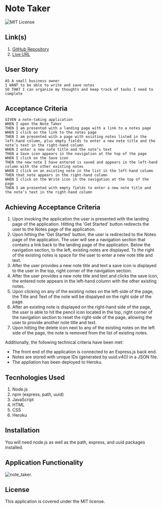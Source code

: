 # Note Taker

![MIT License](https://img.shields.io/badge/License-MIT-yellow.svg)

## Link(s)

1. [GitHub Repository](https://github.com/emangano2816/note_taker)
2. [Live URL](https://peaceful-woodland-81855.herokuapp.com/)


## User Story

```text
AS A small business owner
I WANT to be able to write and save notes
SO THAT I can organize my thoughts and keep track of tasks I need to complete
```

## Acceptance Criteria

```text
GIVEN a note-taking application
WHEN I open the Note Taker
THEN I am presented with a landing page with a link to a notes page
WHEN I click on the link to the notes page
THEN I am presented with a page with existing notes listed in the left-hand column, plus empty fields to enter a new note title and the note’s text in the right-hand column
WHEN I enter a new note title and the note’s text
THEN a Save icon appears in the navigation at the top of the page
WHEN I click on the Save icon
THEN the new note I have entered is saved and appears in the left-hand column with the other existing notes
WHEN I click on an existing note in the list in the left-hand column
THEN that note appears in the right-hand column
WHEN I click on the Write icon in the navigation at the top of the page
THEN I am presented with empty fields to enter a new note title and the note’s text in the right-hand column

```

## Achieving Acceptance Criteria

1. Upon invoking the application the user is presented with the landing page of the application.  Hitting the 'Get Started' button redirects the user to the Notes page of the application. 
2. Upon hitting the 'Get Started' button, the user is redirected to the Notes page of the application.  The user will see a navigation section that contains a link back to the landing page of the application.  Below the navigation section, to the left, existing notes are displayed.  To the right of the existing notes is space for the user to enter a new note title and text.
3. After the user provides a new note title and text a save icon is displayed to the user in the top, right corner of the navigation section.
4. After the user provides a new note title and text and clicks the save icon, the entered note appears in the left-hand column with the other existing notes.
5. Upon clicking on any of the existing notes on the left-side of the page, the Title and Text of the note will be dispalyed on the right side of the page.
6. After an existing note is displayed on the right-hand side of the page, the user is able to hit the pencil icon located in the top, right corner of the navigation section to reset the right-side of the page, allowing the user to provide another note title and text.
7. Upon hitting the delete icon next to any of the existing notes on the left side of the page, the note is removed from the list of existing notes.

Additionally, the following technical criteria have been met:
  * The front end of the application is connected to an Express.js back end.  
  * Notes are stored with unique IDs (generated by uuid.v4()) in a JSON file.
  * The appliation has been deployed to Heroku.

## Tecnhologies Used

1. Node.js
2. npm (express, path, uuid)
4. JavaScript
5. HTML
6. CSS
7. Heroku

## Installation

You will need node.js as well as the path, express, and uuid packages installed.

## Application Functionality

![note_taker.](https://github.com/emangano2816/demo_folder/blob/main/Note_Taker_demo.gif)

## License

This application is covered under the MIT license.
